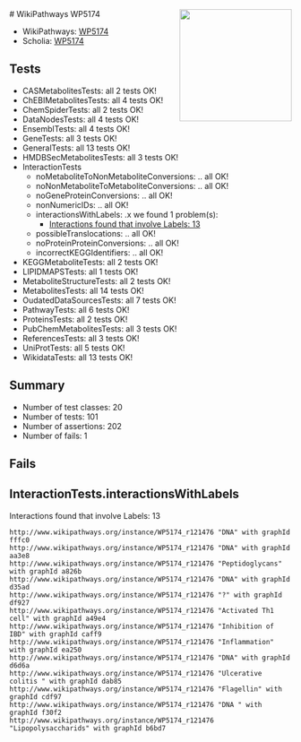 <img style="float: right; width: 200px" src="https://upload.wikimedia.org/wikipedia/commons/thumb/8/83/Wplogo_with_text_500.png/640px-Wplogo_with_text_500.png" />
# WikiPathways WP5174

* WikiPathways: [WP5174](https://new.wikipathways.org/pathways/WP5174)
* Scholia: [WP5174](https://scholia.toolforge.org/wikipathways/WP5174)
## Tests
* CASMetabolitesTests: all 2 tests OK!
* ChEBIMetabolitesTests: all 4 tests OK!
* ChemSpiderTests: all 2 tests OK!
* DataNodesTests: all 4 tests OK!
* EnsemblTests: all 4 tests OK!
* GeneTests: all 3 tests OK!
* GeneralTests: all 13 tests OK!
* HMDBSecMetabolitesTests: all 3 tests OK!
* InteractionTests
    * noMetaboliteToNonMetaboliteConversions: .. all OK!
    * noNonMetaboliteToMetaboliteConversions: .. all OK!
    * noGeneProteinConversions: .. all OK!
    * nonNumericIDs: .. all OK!
    * interactionsWithLabels: .x we found 1 problem(s):
        * [Interactions found that involve Labels: 13](#fe97a8bb)
    * possibleTranslocations: .. all OK!
    * noProteinProteinConversions: .. all OK!
    * incorrectKEGGIdentifiers: .. all OK!
* KEGGMetaboliteTests: all 2 tests OK!
* LIPIDMAPSTests: all 1 tests OK!
* MetaboliteStructureTests: all 2 tests OK!
* MetabolitesTests: all 14 tests OK!
* OudatedDataSourcesTests: all 7 tests OK!
* PathwayTests: all 6 tests OK!
* ProteinsTests: all 2 tests OK!
* PubChemMetabolitesTests: all 3 tests OK!
* ReferencesTests: all 3 tests OK!
* UniProtTests: all 5 tests OK!
* WikidataTests: all 13 tests OK!


## Summary

* Number of test classes: 20
* Number of tests: 101
* Number of assertions: 202
* Number of fails: 1

## Fails

<a name="fe97a8bb" />

## InteractionTests.interactionsWithLabels

Interactions found that involve Labels: 13
```
http://www.wikipathways.org/instance/WP5174_r121476 "DNA" with graphId fffc0
http://www.wikipathways.org/instance/WP5174_r121476 "DNA" with graphId aa3e8
http://www.wikipathways.org/instance/WP5174_r121476 "Peptidoglycans" with graphId a826b
http://www.wikipathways.org/instance/WP5174_r121476 "DNA" with graphId d35ad
http://www.wikipathways.org/instance/WP5174_r121476 "?" with graphId df927
http://www.wikipathways.org/instance/WP5174_r121476 "Activated Th1 cell" with graphId a49e4
http://www.wikipathways.org/instance/WP5174_r121476 "Inhibition of IBD" with graphId caff9
http://www.wikipathways.org/instance/WP5174_r121476 "Inflammation" with graphId ea250
http://www.wikipathways.org/instance/WP5174_r121476 "DNA" with graphId d6d6a
http://www.wikipathways.org/instance/WP5174_r121476 "Ulcerative colitis " with graphId dab85
http://www.wikipathways.org/instance/WP5174_r121476 "Flagellin" with graphId cdf97
http://www.wikipathways.org/instance/WP5174_r121476 "DNA " with graphId f30f2
http://www.wikipathways.org/instance/WP5174_r121476 "Lipopolysaccharids" with graphId b6bd7
```

